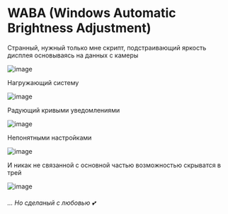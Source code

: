 # WABA (Windows Automatic Brightness Adjustment)
Странный, нужный только мне скрипт, подстраивающий яркость дисплея основываясь на данных с камеры

![image](https://user-images.githubusercontent.com/40202917/180593306-dfec4aef-4c4a-452f-9a47-4588045f531e.png)

Нагружающий систему

![image](https://user-images.githubusercontent.com/40202917/180593681-c51926e8-e785-45bf-b5ad-aa5122dd1f16.png)

Радующий кривыми уведомлениями

![image](https://user-images.githubusercontent.com/40202917/180593362-411d354a-b819-48f1-bafc-8a05b2e1b7f0.png)

Непонятными настройками

![image](https://user-images.githubusercontent.com/40202917/180593919-7e09355c-f7e9-464c-812b-bf744a910afa.png)

И никак не связанной с основной частью возможностью скрыватся в трей

![image](https://user-images.githubusercontent.com/40202917/180593411-bbc82836-60e3-4e38-a6c5-bab419ff94bf.png)


###### ... Но сделаный с любовью 💕
